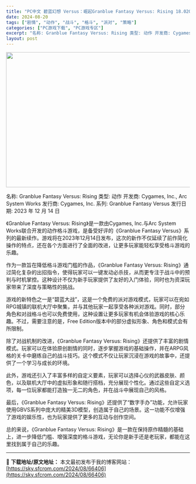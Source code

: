 ```yaml
---
title: "PC中文 碧蓝幻想 Versus：崛起Granblue Fantasy Versus: Rising 18.02G"
date: 2024-08-20
tags: ["剧情", "动作", "战斗", "格斗", "派对", "策略"]
categories: ["PC游戏下载", "PC游戏专区"]
excerpt: "名称: Granblue Fantasy Versus: Rising 类型: 动作 开发商: Cygames, Inc., Arc System Works 发行商: Cygames, Inc. 系列: Granblue Fantasy Versus 发行日期: 2023 年 12 月 14 日 &hellip;"
layout: post
---
```


<img class="aligncenter size-full wp-image-66407" src="https://sky.sfcrom.com/wp-content/uploads/2024/08/2024082003585390.webp" alt="" width="660" height="370" />

名称: Granblue Fantasy Versus: Rising
类型: 动作
开发商: Cygames, Inc., Arc System Works
发行商: Cygames, Inc.
系列: Granblue Fantasy Versus
发行日期: 2023 年 12 月 14 日

《Granblue Fantasy Versus: Rising》是一款由Cygames, Inc.与Arc System Works联合开发的动作格斗游戏，是备受好评的《Granblue Fantasy Versus》系列的最新续作。游戏将在2023年12月14日发布，这次的新作不仅延续了前作简化操作的特点，还在各个方面进行了全面的改进，让更多玩家能轻松享受格斗游戏的乐趣。

作为一款旨在降低格斗游戏门槛的作品，《Granblue Fantasy Versus: Rising》通过简化复杂的出招指令，使得玩家可以一键发动必杀技，从而更专注于战斗中的预判与时机掌控。这种设计不仅为新手玩家提供了友好的入门体验，同时也为资深玩家带来了深度与策略性的挑战。

游戏的新特色之一是“碧蓝大战”，这是一个免费的派对游戏模式，玩家可以在宛如RPG城镇的联机大厅中聚集，并与其他玩家一起享受各种派对游戏。同时，部分角色和对战格斗也可以免费使用，这种设置让更多玩家有机会体验游戏的核心乐趣。不过，需要注意的是，Free Edition版本中的部分虚拟形象、角色和模式会有所限制。

除了对战机制的改进，《Granblue Fantasy Versus: Rising》还提供了丰富的剧情模式。玩家可以在体验原创剧情的同时，逐步掌握游戏的基础操作，并在ARPG风格的关卡中磨练自己的战斗技巧。这个模式不仅让玩家沉浸在游戏的故事中，还提供了一个学习与成长的环境。

此外，游戏还引入了丰富多样的自定义要素，玩家可以选择心仪的武器皮肤、颜色，以及联机大厅中的虚拟形象和随行搭档，充分展现个性化。通过这些自定义选项，每一位玩家都能打造独一无二的角色，并在战斗中展现自己的风格。

最后，《Granblue Fantasy Versus: Rising》还提供了“数字手办”功能，允许玩家使用GBVS系列中庞大的精美3D模型，创造属于自己的场景。这一功能不仅增强了游戏的娱乐性，也为玩家提供了更多的互动与创作空间。

总的来说，《Granblue Fantasy Versus: Rising》是一款在保持原作精髓的基础上，进一步降低门槛、增强深度的格斗游戏，无论你是新手还是老玩家，都能在这里找到属于自己的乐趣。

---
📖 **下载地址/原文地址：** 本文最初发布于我的博客网站：[https://sky.sfcrom.com/2024/08/66406](https://sky.sfcrom.com/2024/08/66406)
